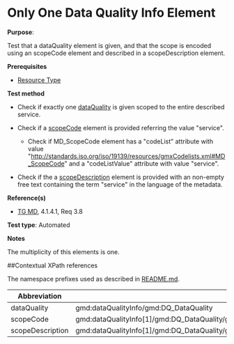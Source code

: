 # Only One Data Quality Info Element

**Purpose**: 

Test that a dataQuality element is given, and that the scope is encoded using an scopeCode element and described in a scopeDescription element.

**Prerequisites**

* [Resource Type](./resource-type.md)

**Test method**

* Check if exactly one [dataQuality](#dataquality) is given scoped to the entire described service.

* Check if a [scopeCode](#scopeCode) element is provided referring the value "service". 

  * Check if MD_ScopeCode element has a "codeList" attribute with value "http://standards.iso.org/iso/19139/resources/gmxCodelists.xml#MD_ScopeCode" and a "codeListValue" attribute with value "service".

* Check if the a [scopeDescription](#scopeDescription) element is provided with an non-empty free text containing the term "service" in the language of the metadata.

**Reference(s)**

* [TG MD](./README.md#ref_TG_MD), 4.1.4.1, Req 3.8

**Test type**: Automated

**Notes**

The multiplicity of this elements is one.

##Contextual XPath references

The namespace prefixes used as described in [README.md](./README.md#namespaces).

Abbreviation                                   |  XPath expression (relative to gmd:MD_Metadata)
-----------------------------------------------| -------------------------------------------------------------------------
<a name="dataquality"></a> dataQuality    | gmd:dataQualityInfo/gmd:DQ_DataQuality
<a name="scopeCode"></a> scopeCode    | gmd:dataQualityInfo[1]/gmd:DQ_DataQuality/gmd:scope/gmd:DQ_Scope/gmd:level/gmd:MD_ScopeCode
<a name="scopeDescription"></a> scopeDescription    | gmd:dataQualityInfo[1]/gmd:DQ_DataQuality/gmd:scope/gmd:DQ_Scope/gmd:levelDescription/gmd:MD_ScopeDescription/gmd:other/gco:CharacterString

